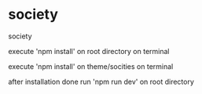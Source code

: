 # society
society


execute 'npm install' on root directory on terminal 

execute 'npm install' on theme/socities on terminal

after installation done run 'npm run dev' on root directory

